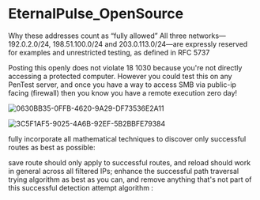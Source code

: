 # EternalPulse_OpenSource
Why these addresses count as “fully allowed”
All three networks—192.0.2.0/24, 198.51.100.0/24 and 203.0.113.0/24—are expressly reserved for examples and unrestricted testing, as defined in RFC 5737 



Posting this openly does not violate 18 1030 because you're not directly accessing a protected computer. However you could test this on any PenTest server, and once you have  a way to access SMB via public-ip facing (firewall) then you know you have a remote execution zero day! 

![0630BB35-0FFB-4620-9A29-DF73536E2A11](https://github.com/user-attachments/assets/c293c82a-57fc-4a59-8e48-4d2e9b3cfc30)

![3C5F1AF5-9025-4A6B-92EF-5B2BBFE79384](https://github.com/user-attachments/assets/39dcec1f-c2bb-4703-8709-e5eb76c57e26)

fully incorporate all mathematical techniques to discover only successful routes as best as possible: 


save route should only apply to successful routes, and reload should work in general across all filtered IPs; enhance the successful path traversal trying algorithm as best as you can, and remove anything that's not part of this successful detection attempt algorithm : 